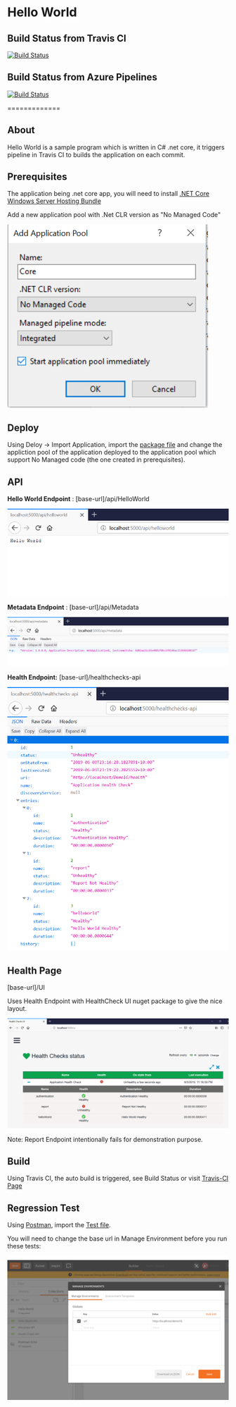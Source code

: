 # Hello World


## Build Status from Travis CI
[![Build Status](https://travis-ci.org/mihirpsheth/CI.svg?branch=master)](https://travis-ci.org/mihirpsheth/CI)


## Build Status from Azure Pipelines
[![Build Status](https://dev.azure.com/mihiroffer/CI/_apis/build/status/mihirpsheth.CI?branchName=master)](https://dev.azure.com/mihiroffer/CI/_build/latest?definitionId=1&branchName=master)

=============

## About

Hello World is a sample program which is written in C# .net core, it triggers pipeline in Travis CI to builds the application on each commit.

## Prerequisites

The application being .net core app, you will need to install [.NET Core Windows Server Hosting Bundle](https://dotnet.microsoft.com/download/dotnet-core/2.2) 

Add a new application pool with .Net CLR version as "No Managed Code"

[![](https://github.com/mihirpsheth/CI/blob/master/Raw/AppPool.png)](https://github.com/mihirpsheth/CI/blob/master/Raw/AppPool.png)

## Deploy

Using Deloy -> Import Application, import the [package file](https://github.com/mihirpsheth/CI/blob/master/HelloWorld.zip) and change the appliction pool of the application deployed to the application pool which support No Managed code (the one created in prerequisites).

## API

**Hello World Endpoint** : [base-url]/api/HelloWorld

[![Hello World API](https://github.com/mihirpsheth/CI/blob/master/Raw/HelloWorldAPI.png "Hello World API")](https://github.com/mihirpsheth/CI/blob/master/Raw/HelloWorldAPI.png "Hello World API")

**Metadata Endpoint** : [base-url]/api/Metadata

[![Metadata API](https://github.com/mihirpsheth/CI/blob/master/Raw/Metadata.png "Metadata API")](https://github.com/mihirpsheth/CI/blob/master/Raw/Metadata.png "Metadata API")

**Health Endpoint:** [base-url]/healthchecks-api

[![Health API](https://github.com/mihirpsheth/CI/blob/master/Raw/Health%20API.png "Health API")](https://github.com/mihirpsheth/CI/blob/master/Raw/Health%20API.png "Health API")


## Health Page

[base-url]/UI

Uses Health Endpoint with HealthCheck UI nuget package to give the nice layout.

[![Health UI](https://github.com/mihirpsheth/CI/blob/master/Raw/Health.png "Health UI")](https://github.com/mihirpsheth/CI/blob/master/Raw/Health.png "Health UI")

Note: Report Endpoint intentionally fails for demonstration purpose.

## Build

Using Travis CI, the auto build is triggered, see Build Status or visit [Travis-CI Page](https://travis-ci.org/mihirpsheth/CI)

## Regression Test

Using [Postman](https://www.getpostman.com/downloads/), import the [Test file](https://github.com/mihirpsheth/CI/blob/master/Hello%20World.postman_collection.json).

You will need to change the base url in Manage Environment before you run these tests:

[![](https://github.com/mihirpsheth/CI/blob/master/Raw/Postman.png)](https://github.com/mihirpsheth/CI/blob/master/Raw/Postman.png)
